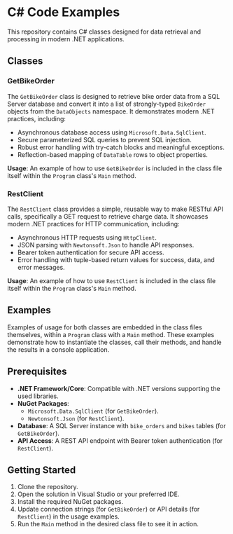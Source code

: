 # C# Code Examples

This repository contains C# classes designed for data retrieval and processing in modern .NET applications.

## Classes

### GetBikeOrder
The `GetBikeOrder` class is designed to retrieve bike order data from a SQL Server database and convert it into a list of strongly-typed `BikeOrder` objects from the `DataObjects` namespace. It demonstrates modern .NET practices, including:

- Asynchronous database access using `Microsoft.Data.SqlClient`.
- Secure parameterized SQL queries to prevent SQL injection.
- Robust error handling with try-catch blocks and meaningful exceptions.
- Reflection-based mapping of `DataTable` rows to object properties.

**Usage**: An example of how to use `GetBikeOrder` is included in the class file itself within the `Program` class's `Main` method.

### RestClient
The `RestClient` class provides a simple, reusable way to make RESTful API calls, specifically a GET request to retrieve charge data. It showcases modern .NET practices for HTTP communication, including:

- Asynchronous HTTP requests using `HttpClient`.
- JSON parsing with `Newtonsoft.Json` to handle API responses.
- Bearer token authentication for secure API access.
- Error handling with tuple-based return values for success, data, and error messages.

**Usage**: An example of how to use `RestClient` is included in the class file itself within the `Program` class's `Main` method.

## Examples
Examples of usage for both classes are embedded in the class files themselves, within a `Program` class with a `Main` method. These examples demonstrate how to instantiate the classes, call their methods, and handle the results in a console application.

## Prerequisites
- **.NET Framework/Core**: Compatible with .NET versions supporting the used libraries.
- **NuGet Packages**:
  - `Microsoft.Data.SqlClient` (for `GetBikeOrder`).
  - `Newtonsoft.Json` (for `RestClient`).
- **Database**: A SQL Server instance with `bike_orders` and `bikes` tables (for `GetBikeOrder`).
- **API Access**: A REST API endpoint with Bearer token authentication (for `RestClient`).

## Getting Started
1. Clone the repository.
2. Open the solution in Visual Studio or your preferred IDE.
3. Install the required NuGet packages.
4. Update connection strings (for `GetBikeOrder`) or API details (for `RestClient`) in the usage examples.
5. Run the `Main` method in the desired class file to see it in action.
